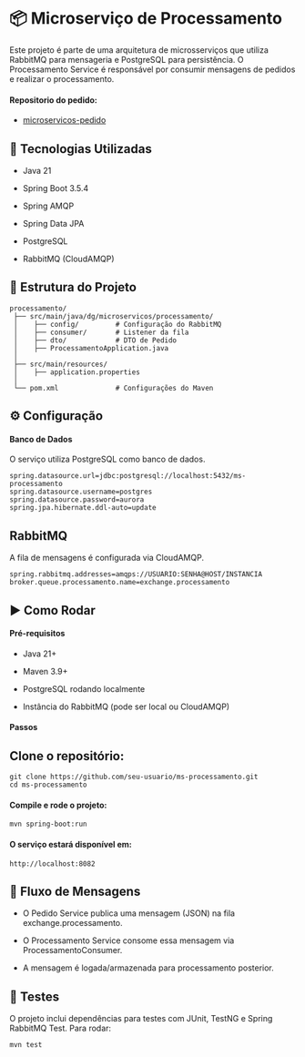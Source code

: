 
# 📦 Microserviço de Processamento

Este projeto é parte de uma arquitetura de microsserviços que utiliza RabbitMQ para mensageria e PostgreSQL para persistência.
O Processamento Service é responsável por consumir mensagens de pedidos e realizar o processamento.

#### Repositorio do pedido:
- <a href=https://github.com/ddouglss/springboot-microservicos-pedido>microservicos-pedido</a>


## 🚀 Tecnologias Utilizadas

- Java 21

- Spring Boot 3.5.4

- Spring AMQP

- Spring Data JPA

- PostgreSQL

- RabbitMQ (CloudAMQP)
## 📂 Estrutura do Projeto

```
processamento/
 ├── src/main/java/dg/microservicos/processamento/
 │    ├── config/         # Configuração do RabbitMQ
 │    ├── consumer/       # Listener da fila
 │    ├── dto/            # DTO de Pedido
 │    ├── ProcessamentoApplication.java
 │
 ├── src/main/resources/
 │    ├── application.properties
 │
 └── pom.xml              # Configurações do Maven
```
## ⚙️ Configuração

#### Banco de Dados

O serviço utiliza PostgreSQL como banco de dados.

```
spring.datasource.url=jdbc:postgresql://localhost:5432/ms-processamento
spring.datasource.username=postgres
spring.datasource.password=aurora
spring.jpa.hibernate.ddl-auto=update

```
## RabbitMQ

A fila de mensagens é configurada via CloudAMQP.

```
spring.rabbitmq.addresses=amqps://USUARIO:SENHA@HOST/INSTANCIA
broker.queue.processamento.name=exchange.processamento
```
## ▶️ Como Rodar

#### Pré-requisitos

- Java 21+

- Maven 3.9+

- PostgreSQL rodando localmente

- Instância do RabbitMQ (pode ser local ou CloudAMQP)

#### Passos

## Clone o repositório:

```
git clone https://github.com/seu-usuario/ms-processamento.git
cd ms-processamento
```


#### Compile e rode o projeto:

```
mvn spring-boot:run
```

#### O serviço estará disponível em:

```
http://localhost:8082
```
## 🔄 Fluxo de Mensagens

- O Pedido Service publica uma mensagem (JSON) na fila exchange.processamento.

- O Processamento Service consome essa mensagem via ProcessamentoConsumer.

- A mensagem é logada/armazenada para processamento posterior.
## 🧪 Testes

O projeto inclui dependências para testes com JUnit, TestNG e Spring RabbitMQ Test.
Para rodar:

```
mvn test
```
